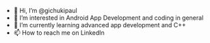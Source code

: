 - 👋 Hi, I’m @gichukipaul
- 👀 I’m interested in Android App Development and coding in general
- 🌱 I’m currently learning advanced app development and C++
- 📫 How to reach me on LinkedIn

<!---
gichukipaul/gichukipaul is a ✨ special ✨ repository because its `README.md` (this file) appears on your GitHub profile.
You can click the Preview link to take a look at your changes.
--->
